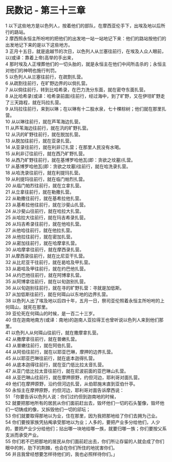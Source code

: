 # 民数记 - 第三十三章
  
 1 以下这些地方是以色列人，按着他们的部队，在摩西亚伦手下，出埃及地以后所行的路站。  
 2 摩西照永恒主所吩咐的把他们的出发地一站一站地记下来：他们的路站按他们的出发地记下来的是以下这些地方。  
 3 正月十五日，就是逾越节的次日，以色列人从兰塞往前行，在埃及人众人眼前，以(或译：靠着上帝)高举的手出来，  
 4 那时埃及人正埋葬他们的一切头胎的，就是永恒主在他们中间所击杀的；永恒主对他们的神明也施行判罚。  
 5 以色列人从兰塞往前行，在疏割扎营。  
 6 从疏割往前行，在旷野边界的以倘扎营。  
 7 从以倘往前行，转到比哈希录，在巴力洗分东面，就在密夺东面扎营。  
 8 从比哈希录(或译：哈希录前面)往前行，经过海中，到了旷野，又在伊坦旷野走了三天路程，就在玛拉扎营。  
 9 从玛拉往前行，来到以琳；在以琳有十二股水泉，七十棵棕树；他们就在那里扎营。  
 10 从以琳往前行，就在芦苇海边扎营。  
 11 从芦苇海边往前行，就在汛的旷野扎营。  
 12 从汛的旷野往前行，就在脱加扎营。  
 13 从脱加往前行，就在亚录扎营。  
 14 从亚录往前行，就在利非订扎营；在那里人民没有水喝。  
 15 从利非订往前行，就在西乃旷野扎营。  
 16 从西乃旷野往前行，就在基博罗哈他瓦(即：贪欲之坟墓)扎营。  
 17 从基博罗哈他瓦(即：贪欲之坟墓)往前行，就在哈洗录扎营。  
 18 从哈洗录往前行，就在利提玛扎营。  
 19 从利提玛往前行，就在临门帕烈扎营。  
 20 从临门帕烈往前行，就在立拿扎营。  
 21 从立拿往前行，就在勒撒扎营。  
 22 从勒撒往前行，就在基希拉他扎营。  
 23 从基希拉他往前行，就在沙斐山扎营。  
 24 从沙斐山往前行，就在哈拉大扎营。  
 25 从哈拉大往前行，就在玛吉希录扎营。  
 26 从玛吉希录往前行，就在他哈扎营。  
 27 从他哈往前行，就在他拉扎营。  
 28 从他拉往前行，就在密加扎营。  
 29 从密加往前行，就在哈摩拿扎营。  
 30 从哈摩拿往前行，就在摩西录扎营。  
 31 从摩西录往前行，就在比尼亚干扎营。  
 32 从比尼亚干往前行，就在曷哈及甲扎营。  
 33 从曷哈及甲往前行，就在约巴他扎营。  
 34 从约巴他往前行，就在阿博拿扎营。  
 35 从阿博拿往前行，就在以旬迦别扎营。  
 36 从以旬迦别往前行，就在寻的旷野扎营：寻就是加低斯。  
 37 从加低斯往前行，就在何珥山以东地的边界扎营。  
 38 以色列人出了埃及地以后四十年，五月一日，祭司亚伦照着永恒主所吩咐的上何珥山，就死在那里。  
 39 亚伦死在何珥山的时候，是一百二十三岁。  
 40 住在迦南地南方(或译：南地)的迦南人亚拉得王也曾听说以色列人来到他们那里。  
 41 以色列人从何珥山往前行，就在撒摩拿扎营。  
 42 从撒摩拿往前行，就在普嫩扎营。  
 43 从普嫩往前行，就在阿伯扎营。  
 44 从阿伯往前行，就在以耶亚巴琳，摩押的边界扎营。  
 45 从以耶亚巴琳往前行，就在底本迦得扎营。  
 46 从底本迦得往前行，就在亚门低比拉太音扎营。  
 47 从亚门低比拉太音往前行，就在尼波前面的亚巴琳山扎营。  
 48 从亚巴琳山往前行，就在摩押原野，约但河边，耶利哥对面扎营。  
 49 他们在摩押原野，沿约但河边扎营，从伯耶施末直到亚伯什亭。  
 50 永恒主在摩押原野，约但河边，耶利哥对面告诉摩西说：  
 51 「你要告诉以色列人说：你们过约但到迦南地的时候，  
 52 就要把那地所有的居民从你们面前赶出去，毁坏他们一切的石头錾像，毁坏他们一切铸成的像，又拆毁他们一切的邱坛；  
 53 你们就要取得那地以为业，住在那里，因为我把那地给了你们去拥为己业。  
 54 你们要按家族凭拈阄承受那地以为业；人多的，要把产业多分给他们，人少的，要把产业少分给他们；拈出哪一块地给哪一族，就要归哪一族；你们要按父系支派而承受产业。  
 55 你们若不巴把那地的居民从你们面前赶出去，你们所让存留的人就会成了你们眼中的刺，肋下的荆棘，也会在你们所住的地扰害你们。  
 56 并且我曾经想要怎样待他们的，我也必照样待你们。」